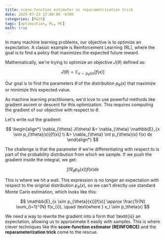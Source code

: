 ```yaml
---
title: score-function estimator vs reparametrization trick
date: 2025-07-23 17:00:00 -0700
categories: [Math]
tags: [optimzation, RL, MC]
math: true
---
```

In many machine learning problems, our objective is to optimize an expectation. A classic example is Reinforcement Learning (RL), where the goal is to find a policy that maximizes the expected future reward.

Mathematically, we're trying to optimize an objective $J(\theta)$ defined as:


$$
J(\theta) = \mathbb{E}_{x \sim p_{\theta}(x)}[f(x)]
$$


Our goal is to find the parameters $\theta$ of the distribution $p_{\theta}(x)$ that maximize or minimize this expected value.

As machine learning practitioners, we'd love to use powerful methods like gradient ascent or descent for this optimization. This requires computing the gradient of our objective with respect to $\theta$.

Let's write out the gradient:


$$
\begin{align*}
\nabla_{\theta} J(\theta) &= \nabla_{\theta} \mathbb{E}_{x \sim p_{\theta}(x)}[f(x)] \\
                         &= \nabla_{\theta} \int p_{\theta}(x) f(x) dx
\end{align*}
$$


The challenge is that the parameter $\theta$ we're differentiating with respect to is part of the probability distribution from which we sample. If we push the gradient inside the integral, we get:


$$
\int (\nabla_{\theta} p_{\theta}(x)) f(x) dx
$$


This is where we hit a wall. This expression is no longer an expectation with respect to the original distribution $p_{\theta}(x)$, so we can't directly use standard Monte Carlo estimation, which looks like this:


$$
\mathbb{E}_{x \sim p_{\theta}(x)}[f(x)] \approx \frac{1}{N} \sum_{i=1}^{N} f(x_{i}), \quad \text{where } x_i \sim p_\theta(x)
$$


We need a way to rewrite the gradient into a form that \textit{is} an expectation, allowing us to approximate it easily with samples. This is where clever techniques like the **score-function estimator (REINFORCE)** and the **reparameterization trick** come to the rescue.
